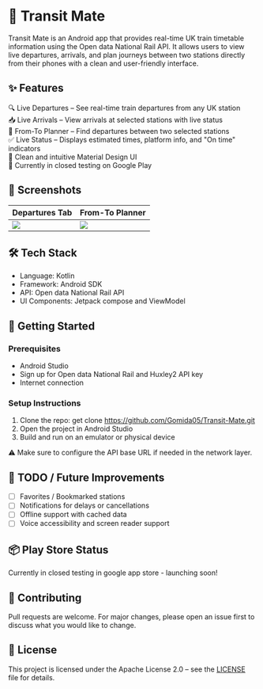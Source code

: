🚆 Transit Mate
===============

Transit Mate is an Android app that provides real-time UK train timetable information using the Open data National Rail API. It allows users to view live departures, arrivals, and plan journeys between two stations directly from their phones with a clean and user-friendly interface.

✨ Features
-----------

🔍 Live Departures – See real-time train departures from any UK station  
📥 Live Arrivals – View arrivals at selected stations with live status  
🔁 From-To Planner – Find departures between two selected stations  
✅ Live Status – Displays estimated times, platform info, and "On time" indicators  
🔧 Clean and intuitive Material Design UI  
📲 Currently in closed testing on Google Play  

📱 Screenshots
--------------
| Departures Tab                                             | From-To Planner                                   |
|------------------------------------------------------------|---------------------------------------------------|
| <img src="https://play-lh.googleusercontent.com/4lQ0CTBpxldQbxKfnpNnu4qL0qqv7iTZa2lTocTbdvYwun0ct56n0sWyz2tbKSMu-ysY=w1052-h592-rw"/> | <img src="https://play-lh.googleusercontent.com/tsyIJkfn1IC6C6lRPcOQEtWK7oRTCVc54CkUoVo3NZH6SU5R9DhwQfVC8es12riLNSw=w1052-h592-rw"/> |

🛠️ Tech Stack
--------------

- Language: Kotlin
- Framework: Android SDK
- API: Open data National Rail API
- UI Components: Jetpack compose and ViewModel

🚀 Getting Started
------------------

### Prerequisites

- Android Studio
- Sign up for Open data National Rail and Huxley2 API key
- Internet connection

### Setup Instructions

1. Clone the repo: get clone https://github.com/Gomida05/Transit-Mate.git
2. Open the project in Android Studio  
3. Build and run on an emulator or physical device  

⚠️ Make sure to configure the API base URL if needed in the network layer.

🧩 TODO / Future Improvements
------------------------------

- [ ] Favorites / Bookmarked stations  
- [ ] Notifications for delays or cancellations  
- [ ] Offline support with cached data
- [ ] Voice accessibility and screen reader support  

📦 Play Store Status
---------------------

Currently in closed testing in google app store - launching soon!

🤝 Contributing
----------------

Pull requests are welcome. For major changes, please open an issue first to discuss what you would like to change.

📄 License
-----------
This project is licensed under the Apache License 2.0 – see the [LICENSE](https://github.com/Gomida05/TransitMate/blob/main/LICENSE) file for details.
